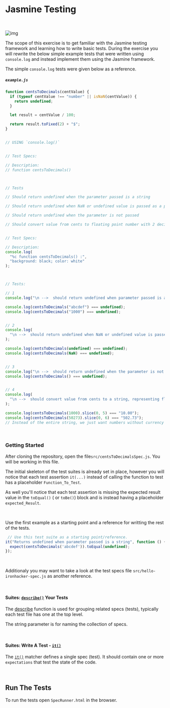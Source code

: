 # Jasmine Testing



<br>

![img](https://camo.githubusercontent.com/d3afdfc8b8075b9daf5109c4af7b8b07ab2d7c04/68747470733a2f2f7261776769746875622e636f6d2f6a61736d696e652f6a61736d696e652f6d61737465722f696d616765732f6a61736d696e652d686f72697a6f6e74616c2e737667)



The scope of this exercise is to get familiar with the Jasmine testing framework and learning how to write basic tests. During the exercise you will  rewrite the below simple example tests that were written using `console.log` and instead implement them using the Jasmine framework.

The simple `console.log` tests were given below as a reference.



##### `example.js`

```js
function centsToDecimals(centValue) {
  if (typeof centValue !== "number" || isNaN(centValue)) {
    return undefined;
  }

  let result = centValue / 100;

  return result.toFixed(2) + "$";
}


// USING `console.log()`


// Test Specs:

// Description:
// function centsToDecimals()



// Tests

// Should return undefined when the parameter passed is a string

// Should return undefined when NaN or undefined value is passed as a parameter

// Should return undefined when the parameter is not passed

// Should convert value from cents to floating point number with 2 decimals


// Test Specs:

// Description:
console.log(
  "%c function centsToDecimals() :",
  "background: black; color: white"
);



// Tests:

// 1
console.log("\n -->  should return undefined when parameter passed is a string");

console.log(centsToDecimals("abcdef") === undefined);
console.log(centsToDecimals("1000") === undefined);


// 2
console.log(
  "\n -->  should return undefined when NaN or undefined value is passed as a parameter"
);

console.log(centsToDecimals(undefined) === undefined);
console.log(centsToDecimals(NaN) === undefined);


// 3
console.log("\n -->  should return undefined when the parameter is not passed");
console.log(centsToDecimals() === undefined);


// 4
console.log(
  "\n -->  should convert value from cents to a string, representing floating point number with 2 decimals"
);

console.log(centsToDecimals(1000).slice(0, 5) === "10.00"); 
console.log(centsToDecimals(50273).slice(0, 6) === "502.73");
// Instead of the entire string, we just want numbers without currency   -> 10.00$


```



<br>



### Getting Started



After cloning the repository, open the file`src/centsToDecimalsSpec.js`. You will be working in this file.



The initial skeleton of the test suites is already set in place, however you will notice that each test assertion `it(...)` instead of calling the function to test has a placeholder `Function_To_Test`. 

As well you'll notice that each test assertion is missing the expected result value in the `toEqual()` ( or `toBe()`) block and is instead having a placeholder `expected_Result`.



<br>

Use the first example as a starting point and a reference for writting the rest of the tests.

```js
 // Use this test suite as a starting point/reference.
it("Returns undefined when parameter passed is a string", function () {
  expect(centsToDecimals('abcdef')).toEqual(undefined);
});
```



<br>



Additionaly you may want to take a look at the test specs file `src/hello-ironhacker-spec.js` as another reference.



<br>



#### Suites: [`describe()`](https://jasmine.github.io/tutorials/your_first_suite) Your Tests

The [describe](https://jasmine.github.io/api/edge/global.html#describe) function is used for grouping related specs (tests), typically each test file has one at the top level. 

The string parameter is for naming the collection of specs.



<br>

#### Suites: Write A Test -  [`it()`](https://jasmine.github.io/api/edge/global.html#it) 

The [`it()`](https://jasmine.github.io/api/edge/global.html#it) matcher defines a single spec (test). It should contain one or more `expectations` that test the state of the code.



<br>



## Run The Tests

To run the tests open `SpecRunner.html` in the browser.



<br>
